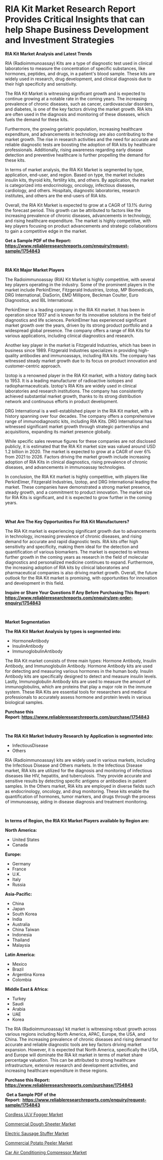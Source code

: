 <p><h1>RIA Kit Market Research Report Provides Critical Insights that can help Shape Business Development and Investment Strategies</h1></p><p><strong>RIA Kit Market Analysis and Latest Trends</strong></p>
<p><p>RIA (Radioimmunoassay) Kits are a type of diagnostic test used in clinical laboratories to measure the concentration of specific substances, like hormones, peptides, and drugs, in a patient's blood sample. These kits are widely used in research, drug development, and clinical diagnosis due to their high specificity and sensitivity.</p><p>The RIA Kit Market is witnessing significant growth and is expected to continue growing at a notable rate in the coming years. The increasing prevalence of chronic diseases, such as cancer, cardiovascular disorders, and diabetes, is one of the key factors driving the market growth. RIA kits are often used in the diagnosis and monitoring of these diseases, which fuels the demand for these kits.</p><p>Furthermore, the growing geriatric population, increasing healthcare expenditure, and advancements in technology are also contributing to the market growth. The rise in research activities and the need for accurate and reliable diagnostic tests are boosting the adoption of RIA kits by healthcare professionals. Additionally, rising awareness regarding early disease detection and preventive healthcare is further propelling the demand for these kits.</p><p>In terms of market analysis, the RIA Kit Market is segmented by type, application, end-user, and region. Based on type, the market includes insulin kits, thyroid kits, fertility kits, and others. By application, the market is categorized into endocrinology, oncology, infectious diseases, cardiology, and others. Hospitals, diagnostic laboratories, research institutes, and others are the end-users of RIA kits.</p><p>Overall, the RIA Kit Market is expected to grow at a CAGR of 13.1% during the forecast period. This growth can be attributed to factors like the increasing prevalence of chronic diseases, advancements in technology, and rising healthcare expenditure. The market is highly competitive, with key players focusing on product advancements and strategic collaborations to gain a competitive edge in the market.</p></p>
<p><strong>Get a Sample PDF of the Report:&nbsp; <a href="https://www.reliableresearchreports.com/enquiry/request-sample/1754843">https://www.reliableresearchreports.com/enquiry/request-sample/1754843</a></strong></p>
<p>&nbsp;</p>
<p><strong>RIA Kit Major Market Players</strong></p>
<p><p>The Radioimmunoassay (RIA) Kit Market is highly competitive, with several key players operating in the industry. Some of the prominent players in the market include PerkinElmer, Fitzgerald Industries, Izotop, MP Biomedicals, DRG International, DiaSorin, EMD Millipore, Beckman Coulter, Euro Diagnostica, and IBL International.</p><p>PerkinElmer is a leading company in the RIA Kit market. It has been in operation since 1937 and is known for its innovative solutions in the field of diagnostics and life sciences. PerkinElmer has experienced significant market growth over the years, driven by its strong product portfolio and a widespread global presence. The company offers a range of RIA Kits for various applications, including clinical diagnostics and research.</p><p>Another key player in the market is Fitzgerald Industries, which has been in business since 1989. Fitzgerald Industries specializes in providing high-quality antibodies and immunoassays, including RIA kits. The company has witnessed steady market growth due to its focus on product innovation and customer-centric approach.</p><p>Izotop is a renowned player in the RIA Kit market, with a history dating back to 1953. It is a leading manufacturer of radioactive isotopes and radiopharmaceuticals. Izotop's RIA Kits are widely used in clinical laboratories and research institutions. The company has consistently achieved substantial market growth, thanks to its strong distribution network and continuous efforts in product development.</p><p>DRG International is a well-established player in the RIA Kit market, with a history spanning over four decades. The company offers a comprehensive range of immunodiagnostic kits, including RIA Kits. DRG International has witnessed significant market growth through strategic partnerships and acquisitions, expanding its market presence globally.</p><p>While specific sales revenue figures for these companies are not disclosed publicly, it is estimated that the RIA Kit market size was valued around USD 1.2 billion in 2020. The market is expected to grow at a CAGR of over 6% from 2021 to 2026. Factors driving the market growth include increasing adoption of RIA Kits in clinical diagnostics, rising prevalence of chronic diseases, and advancements in immunoassay technologies.</p><p>In conclusion, the RIA Kit market is highly competitive, with players like PerkinElmer, Fitzgerald Industries, Izotop, and DRG International leading the market. These companies have demonstrated a strong market presence, steady growth, and a commitment to product innovation. The market size for RIA Kits is significant, and it is expected to grow further in the coming years.</p></p>
<p>&nbsp;</p>
<p><strong>What Are The Key Opportunities For RIA Kit Manufacturers?</strong></p>
<p><p>The RIA Kit market is experiencing significant growth due to advancements in technology, increasing prevalence of chronic diseases, and rising demand for accurate and rapid diagnostic tests. RIA kits offer high sensitivity and specificity, making them ideal for the detection and quantification of various biomarkers. The market is expected to witness further growth in the coming years as research in the field of molecular diagnostics and personalized medicine continues to expand. Furthermore, the increasing adoption of RIA kits by clinical laboratories and pharmaceutical companies is also driving market growth. Overall, the future outlook for the RIA Kit market is promising, with opportunities for innovation and development in this field.</p></p>
<p><strong>Inquire or Share Your Questions If Any Before Purchasing This Report: <a href="https://www.reliableresearchreports.com/enquiry/pre-order-enquiry/1754843">https://www.reliableresearchreports.com/enquiry/pre-order-enquiry/1754843</a></strong></p>
<p>&nbsp;</p>
<p><strong>Market Segmentation</strong></p>
<p><strong>The RIA Kit Market Analysis by types is segmented into:</strong></p>
<p><ul><li>HormoneAntibody</li><li>InsulinAntibody</li><li>ImmunoglobulinAntibody</li></ul></p>
<p><p>The RIA Kit market consists of three main types: Hormone Antibody, Insulin Antibody, and Immunoglobulin Antibody. Hormone Antibody kits are used for detecting and measuring various hormones in the human body. Insulin Antibody kits are specifically designed to detect and measure insulin levels. Lastly, Immunoglobulin Antibody kits are used to measure the amount of immunoglobulins, which are proteins that play a major role in the immune system. These RIA Kits are essential tools for researchers and medical professionals to accurately assess hormone and protein levels in various biological samples.</p></p>
<p><strong>Purchase this Report:&nbsp;<a href="https://www.reliableresearchreports.com/purchase/1754843">https://www.reliableresearchreports.com/purchase/1754843</a></strong></p>
<p>&nbsp;</p>
<p><strong>The RIA Kit Market Industry Research by Application is segmented into:</strong></p>
<p><ul><li>InfectiousDisease</li><li>Others</li></ul></p>
<p><p>RIA (Radioimmunoassay) kits are widely used in various markets, including the Infectious Disease and Others markets. In the Infectious Disease market, RIA kits are utilized for the diagnosis and monitoring of infectious diseases like HIV, hepatitis, and tuberculosis. They provide accurate and sensitive results by detecting specific antigens or antibodies in patient samples. In the Others market, RIA kits are employed in diverse fields such as endocrinology, oncology, and drug monitoring. These kits enable the quantification of hormones, tumor markers, and drugs through the process of immunoassay, aiding in disease diagnosis and treatment monitoring.</p></p>
<p>&nbsp;</p>
<p><strong>In terms of Region, the RIA Kit Market Players available by Region are:</strong></p>
<p>
    <p> <strong> North America: </strong>
        <ul>
            <li>United States</li>
            <li>Canada</li>
        </ul>
        </p> 
    <p> <strong> Europe: </strong>
        <ul>
            <li>Germany</li>
            <li>France</li>
            <li>U.K.</li>
            <li>Italy</li>
            <li>Russia</li>
        </ul>
        </p> 
    <p> <strong> Asia-Pacific: </strong>
        <ul>
            <li>China</li>
            <li>Japan</li>
            <li>South Korea</li>
            <li>India</li>
            <li>Australia</li>
            <li>China Taiwan</li>
            <li>Indonesia</li>
            <li>Thailand</li>
            <li>Malaysia</li>
        </ul>
        </p> 
    <p> <strong> Latin America: </strong>
        <ul>
            <li>Mexico</li>
            <li>Brazil</li>
            <li>Argentina Korea</li>
            <li>Colombia</li>
        </ul>
        </p> 
    <p> <strong> Middle East & Africa: </strong>
        <ul>
            <li>Turkey</li>
            <li>Saudi</li>
            <li>Arabia</li>
            <li>UAE</li>
            <li>Korea</li>
        </ul>
    </p>
    </p>
<p><p>The RIA (Radioimmunoassay) kit market is witnessing robust growth across various regions including North America, APAC, Europe, the USA, and China. The increasing prevalence of chronic diseases and rising demand for accurate and reliable diagnostic tools are key factors driving market expansion. However, it is expected that North America, specifically the USA, and Europe will dominate the RIA kit market in terms of market share percentage valuation. This can be attributed to strong healthcare infrastructure, extensive research and development activities, and increasing healthcare expenditure in these regions.</p></p>
<p><strong>Purchase this Report: <a href="https://www.reliableresearchreports.com/purchase/1754843">https://www.reliableresearchreports.com/purchase/1754843</a></strong></p>
<p>&nbsp;<strong>Get a Sample PDF of the Report:&nbsp;&nbsp;<a href="https://www.reliableresearchreports.com/enquiry/request-sample/1754843">https://www.reliableresearchreports.com/enquiry/request-sample/1754843</a></strong></p>
<p><strong></strong></p>
<p><p><a href="https://medium.com/@rebeccabower1903/cordless-ulv-fogger-market-trends-and-market-analysis-forecasted-for-period-2023-2030-6e4201126198">Cordless ULV Fogger Market</a></p><p><a href="https://medium.com/@dianafisher1927/decoding-commercial-dough-sheeter-market-metrics-market-share-trends-and-growth-patterns-7466db85ddeb">Commercial Dough Sheeter Market</a></p><p><a href="https://medium.com/@avarobertson1969/electric-sausage-stuffer-market-insight-market-trends-growth-forecasted-from-2023-to-2030-988089b885e3">Electric Sausage Stuffer Market</a></p><p><a href="https://medium.com/@annarussell1981/decoding-commercial-potato-peeler-market-metrics-market-share-trends-and-growth-patterns-f1842323bde7">Commercial Potato Peeler Market</a></p><p><a href="https://medium.com/@mariablack1944/car-air-conditioning-compressor-market-size-market-outlook-and-market-forecast-2023-to-2030-71243d528918">Car Air Conditioning Compressor Market</a></p></p>